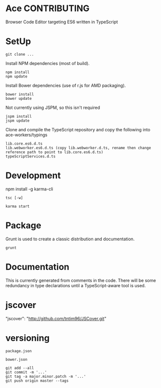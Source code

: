 Ace CONTRIBUTING
================

Browser Code Editor targeting ES6 written in TypeScript

# SetUp #

```
git clone ...
```

Install NPM dependencies (most of build).

```
npm install
npm update
```

Install Bower dependencies (use of r.js for AMD packaging).

```
bower install
bower update
```

Not currently using JSPM, so this isn't required

```
jspm install
jspm update
```

Clone and compile the TypeScript repository and copy the following into ace-workers/typings

```
lib.core.es6.d.ts
lib.webworker.es6.d.ts (copy lib.webworker.d.ts, rename then change reference path to point to lib.core.es6.d.ts)
typeScriptServices.d.ts
```

# Development #

npm install -g karma-cli

```
tsc [-w]
```

```
karma start
```

# Package #

Grunt is used to create a classic distribution and documentation.

```
grunt
```

# Documentation #

This is currently generated from comments in the code.
There will be some redundancy in type declarations until a TypeScript-aware tool is used.

# jscover #

"jscover": "http://github.com/tntim96/JSCover.git"

# versioning #

```
package.json
```

```
bower.json
```

```
git add --all
git commit -m '...'
git tag -a major.minor.patch -m '...'
git push origin master --tags
```